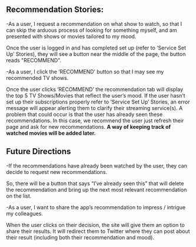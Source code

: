 ## **Recommendation Stories:**


-As a user, I request a recommendation on what show to watch, so that I can skip the arduous process of looking for something myself, and am presented with shows or movies tailored to my mood.

Once the user is logged in and has completed set up (refer to ‘Service Set Up’ Stories), they will see a button near the middle of the page, the button reads "RECOMMEND". 

-As a user, I click the ‘RECOMMEND’ button so that I may see my recommended TV shows. 

Once the user clicks ‘RECOMMEND’ the recommendation tab will display the top 5 TV Shows/Movies that reflect the user’s mood. If the user hasn’t set up their subscriptions properly refer to ‘Service Set Up’ Stories, an error message will appear alerting them to clarify their streaming service(s). A problem that could occur is that the user has already seen these recommendations. In this case, we recommend the user just refresh their page and ask for new recommendations. __A way of keeping track of watched movies will be added later.__ 


## **Future Directions**


-If the recommendations have already been watched by the user, they can decide to request new recommendations. 

So, there will be a button that says “I’ve already seen this” that will delete the recommendation and bring up the next most relevant recommendation on the list.

-As a user, I want to share the app’s recommendation to impress / intrigue my colleagues.   

When the user clicks on their decision, the site will give them an option to share their results. It will redirect them to Twitter where they can post about their result (including both their recommendation and mood).
